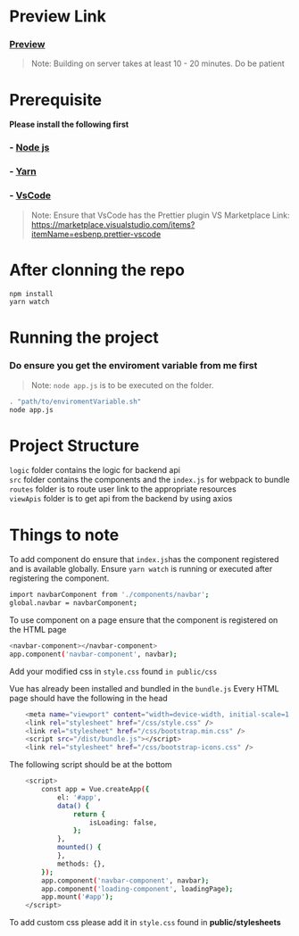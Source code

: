 # Preview Link
### [Preview][previewLink]
> Note: Building on server takes at least 10 - 20 minutes. Do be patient

# Prerequisite

**Please install the following first**

### - [Node js][nodelink]

### - [Yarn][yarnlink]

### - [VsCode][vscodelink]

> Note: Ensure that VsCode has the Prettier plugin
> VS Marketplace Link: https://marketplace.visualstudio.com/items?itemName=esbenp.prettier-vscode

[nodelink]: https://nodejs.org/dist/v14.17.6/node-v14.17.6-x64.msi
[yarnlink]: https://yarnpkg.com/getting-started/install
[vscodelink]: https://code.visualstudio.com
[previewLink]: https://is216.azurewebsites.net/

# After clonning the repo

```sh
npm install
yarn watch
```

# Running the project

### Do ensure you get the enviroment variable from me first

> Note: `node app.js` is to be executed on the folder.

```sh
. "path/to/enviromentVariable.sh"
node app.js
```

# Project Structure

`logic` folder contains the logic for backend api  
`src` folder contains the components and the `index.js` for webpack to bundle  
`routes` folder is to route user link to the appropriate resources  
`viewApis` folder is to get api from the backend by using axios  

# Things to note

To add component do ensure that `index.js`has the component registered and is available globally.
Ensure `yarn watch` is running or executed after registering the component.

```sh
import navbarComponent from './components/navbar';
global.navbar = navbarComponent;
```

To use component on a page ensure that the component is registered on the HTML page

```sh
<navbar-component></navbar-component>
app.component('navbar-component', navbar);
```

Add your modified css in `style.css` found `in public/css`

Vue has already been installed and bundled in the `bundle.js`
Every HTML page should have the following in the head

```sh
    <meta name="viewport" content="width=device-width, initial-scale=1.0" />
    <link rel="stylesheet" href="/css/style.css" />
    <link rel="stylesheet" href="/css/bootstrap.min.css" />
    <script src="/dist/bundle.js"></script>
    <link rel="stylesheet" href="/css/bootstrap-icons.css" />
```

The following script should be at the bottom

```sh
    <script>
        const app = Vue.createApp({
            el: '#app',
            data() {
                return {
                    isLoading: false,
                };
            },
            mounted() {
            },
            methods: {},
        });
        app.component('navbar-component', navbar);
        app.component('loading-component', loadingPage);
        app.mount('#app');
    </script>
```

To add custom css please add it in `style.css` found in **public/stylesheets**
